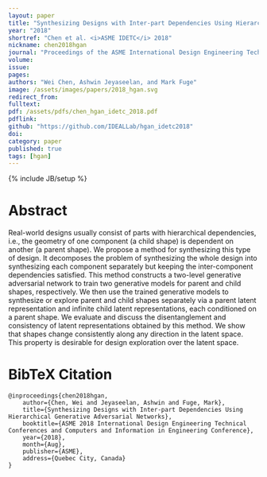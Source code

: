 ```yaml
---
layout: paper
title: "Synthesizing Designs with Inter-part Dependencies Using Hierarchical Generative Adversarial Networks"
year: "2018"
shortref: "Chen et al. <i>ASME IDETC</i> 2018"
nickname: chen2018hgan
journal: "Proceedings of the ASME International Design Engineering Technical Conferences"
volume: 
issue: 
pages: 
authors: "Wei Chen, Ashwin Jeyaseelan, and Mark Fuge"
image: /assets/images/papers/2018_hgan.svg
redirect_from: 
fulltext: 
pdf: /assets/pdfs/chen_hgan_idetc_2018.pdf
pdflink: 
github: "https://github.com/IDEALLab/hgan_idetc2018"
doi:
category: paper
published: true
tags: [hgan]
---
```

{% include JB/setup %}

# Abstract 

Real-world designs usually consist of parts with hierarchical dependencies, i.e., the geometry of one component (a child shape) is dependent on another (a parent shape). We propose a method for synthesizing this type of design. It decomposes the problem of synthesizing the whole design into synthesizing each component separately but keeping the inter-component dependencies satisfied. This method constructs a two-level generative adversarial network to train two generative models for parent and child shapes, respectively. We then use the trained generative models to synthesize or explore parent and child shapes separately via a parent latent representation and infinite child latent representations, each conditioned on a parent shape. We evaluate and discuss the disentanglement and consistency of latent representations obtained by this method. We show that shapes change consistently along any direction in the latent space. This property is desirable for design exploration over the latent space.




# BibTeX Citation

```
@inproceedings{chen2018hgan,
    author={Chen, Wei and Jeyaseelan, Ashwin and Fuge, Mark},
    title={Synthesizing Designs with Inter-part Dependencies Using Hierarchical Generative Adversarial Networks},
    booktitle={ASME 2018 International Design Engineering Technical Conferences and Computers and Information in Engineering Conference},
    year={2018},
    month={Aug},
    publisher={ASME},
    address={Quebec City, Canada}
}
```
